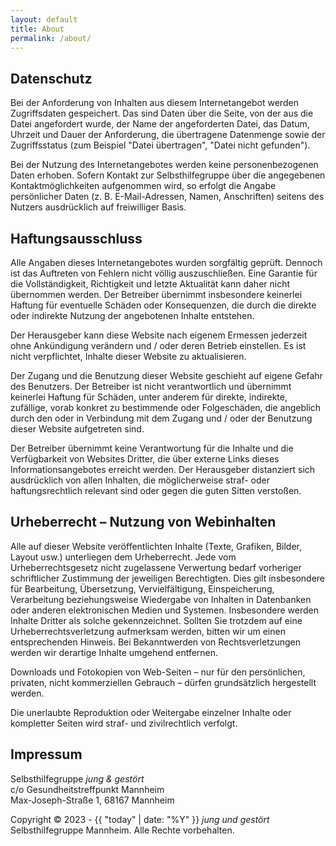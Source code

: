 ```yaml
---
layout: default
title: About
permalink: /about/
---
```


## Datenschutz

Bei der Anforderung von Inhalten aus diesem Internetangebot werden Zugriffsdaten gespeichert. Das sind Daten über die Seite, von der aus die Datei angefordert wurde, der Name der angeforderten Datei, das Datum, Uhrzeit und Dauer der Anforderung, die übertragene Datenmenge sowie der Zugriffsstatus (zum Beispiel "Datei übertragen", "Datei nicht gefunden").

Bei der Nutzung des Internetangebotes werden keine personenbezogenen Daten erhoben. Sofern Kontakt zur Selbsthilfegruppe über die angegebenen Kontaktmöglichkeiten aufgenommen wird, so erfolgt die Angabe persönlicher Daten (z. B. E-Mail-Adressen, Namen, Anschriften) seitens des Nutzers ausdrücklich auf freiwilliger Basis.

## Haftungsausschluss

Alle Angaben dieses Internetangebotes wurden sorgfältig geprüft. Dennoch ist das Auftreten von Fehlern nicht völlig auszuschließen. Eine Garantie für die Vollständigkeit, Richtigkeit und letzte Aktualität kann daher nicht übernommen werden. Der Betreiber übernimmt insbesondere keinerlei Haftung für eventuelle Schäden oder Konsequenzen, die durch die direkte oder indirekte Nutzung der angebotenen Inhalte entstehen.

Der Herausgeber kann diese Website nach eigenem Ermessen jederzeit ohne Ankündigung verändern und / oder deren Betrieb einstellen. Es ist nicht verpflichtet, Inhalte dieser Website zu aktualisieren.

Der Zugang und die Benutzung dieser Website geschieht auf eigene Gefahr des Benutzers. Der Betreiber ist nicht verantwortlich und übernimmt keinerlei Haftung für Schäden, unter anderem für direkte, indirekte, zufällige, vorab konkret zu bestimmende oder Folgeschäden, die angeblich durch den oder in Verbindung mit dem Zugang und / oder der Benutzung dieser Website aufgetreten sind.

Der Betreiber übernimmt keine Verantwortung für die Inhalte und die Verfügbarkeit von Websites Dritter, die über externe Links dieses Informationsangebotes erreicht werden. Der Herausgeber distanziert sich ausdrücklich von allen Inhalten, die möglicherweise straf- oder haftungsrechtlich relevant sind oder gegen die guten Sitten verstoßen.

## Urheberrecht – Nutzung von Webinhalten
Alle auf dieser Website veröffentlichten Inhalte (Texte, Grafiken, Bilder, Layout usw.) unterliegen dem Urheberrecht. Jede vom Urheberrechtsgesetz nicht zugelassene Verwertung bedarf vorheriger schriftlicher Zustimmung der jeweiligen Berechtigten. Dies gilt insbesondere für Bearbeitung, Übersetzung, Vervielfältigung, Einspeicherung, Verarbeitung beziehungsweise Wiedergabe von Inhalten in Datenbanken oder anderen elektronischen Medien und Systemen.
Insbesondere werden Inhalte Dritter als solche gekennzeichnet. Sollten Sie trotzdem auf eine Urheberrechtsverletzung aufmerksam werden, bitten wir um einen entsprechenden Hinweis. Bei Bekanntwerden von Rechtsverletzungen werden wir derartige Inhalte umgehend entfernen. 

Downloads und Fotokopien von Web-Seiten – nur für den persönlichen, privaten, nicht kommerziellen Gebrauch – dürfen grundsätzlich hergestellt werden.

Die unerlaubte Reproduktion oder Weitergabe einzelner Inhalte oder kompletter Seiten wird straf- und zivilrechtlich verfolgt.

## Impressum
Selbsthilfegruppe *jung & gestört*  
c/o Gesundheitstreffpunkt Mannheim  
Max-Joseph-Straße 1, 68167 Mannheim  

Copyright © 2023 - {{ "today" | date: "%Y" }} *jung und gestört* Selbsthilfegruppe Mannheim. Alle Rechte vorbehalten.

